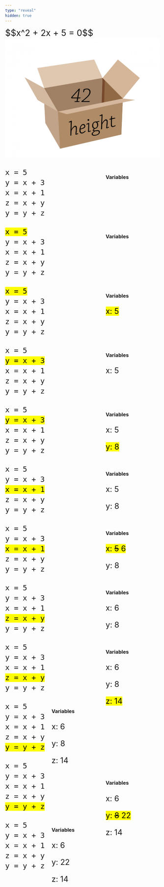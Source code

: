 ```yaml
---
type: "reveal"
hidden: true
---
```


<section>
	<div style="font-size: 2em">
	$$x^2 + 2x + 5 = 0$$
	</div>
</section>
<section>
	<img class="stretch" src="/images/02-data/2.2.cardboardbox.png">
</section>
<section>
	<div style="width: 35%; float: right;">
		<h3>Variables</h3>
	</div>
	<div style="width: 65%">
  <pre style="font-size: 2em" class="stretch"><code class="python">x = 5
y = x + 3
x = x + 1
z = x + y
y = y + z</code></pre>
 </div>
</section>
<section>
	<div style="width: 35%; float: right;">
		<h3>Variables</h3>
		<div style="font-size: 1.8em">
		</div>
	</div>
	<div style="width: 65%">
  <pre style="font-size: 2em" class="stretch"><code class="python"><mark>x = 5</mark>
y = x + 3
x = x + 1
z = x + y
y = y + z</code></pre>
 </div>
</section>
<section>
	<div style="width: 35%; float: right;">
		<h3>Variables</h3>
		<div style="font-size: 1.8em">
		<p><mark>x: 5</mark></p>
		</div>
	</div>
	<div style="width: 65%">
  <pre style="font-size: 2em" class="stretch"><code class="python"><mark>x = 5</mark>
y = x + 3
x = x + 1
z = x + y
y = y + z</code></pre>
 </div>
</section>
<section>
	<div style="width: 35%; float: right;">
		<h3>Variables</h3>
		<div style="font-size: 1.8em">
		<p>x: 5</p>
		</div>
	</div>
	<div style="width: 65%">
  <pre style="font-size: 2em" class="stretch"><code class="python">x = 5
<mark>y = x + 3</mark>
x = x + 1
z = x + y
y = y + z</code></pre>
 </div>
</section>
<section>
	<div style="width: 35%; float: right;">
		<h3>Variables</h3>
		<div style="font-size: 1.8em">
		<p>x: 5</p>
		<p><mark>y: 8</mark></p>
		</div>
	</div>
	<div style="width: 65%">
  <pre style="font-size: 2em" class="stretch"><code class="python">x = 5
<mark>y = x + 3</mark>
x = x + 1
z = x + y
y = y + z</code></pre>
 </div>
</section>
<section>
	<div style="width: 35%; float: right;">
		<h3>Variables</h3>
		<div style="font-size: 1.8em">
		<p>x: 5</p>
		<p>y: 8</p>
		</div>
	</div>
	<div style="width: 65%">
  <pre style="font-size: 2em" class="stretch"><code class="python">x = 5
y = x + 3
<mark>x = x + 1</mark>
z = x + y
y = y + z</code></pre>
 </div>
</section>
<section>
	<div style="width: 35%; float: right;">
		<h3>Variables</h3>
		<div style="font-size: 1.8em">
		<p><mark>x: <s>5</s> 6</mark></p>
		<p>y: 8</p>
		</div>
	</div>
	<div style="width: 65%">
  <pre style="font-size: 2em" class="stretch"><code class="python">x = 5
y = x + 3
<mark>x = x + 1</mark>
z = x + y
y = y + z</code></pre>
 </div>
</section>
<section>
	<div style="width: 35%; float: right;">
		<h3>Variables</h3>
		<div style="font-size: 1.8em">
		<p>x: 6</p>
		<p>y: 8</p>
		</div>
	</div>
	<div style="width: 65%">
  <pre style="font-size: 2em" class="stretch"><code class="python">x = 5
y = x + 3
x = x + 1
<mark>z = x + y</mark>
y = y + z</code></pre>
 </div>
</section>
<section>
	<div style="width: 35%; float: right;">
		<h3>Variables</h3>
		<div style="font-size: 1.8em">
		<p>x: 6</p>
		<p>y: 8</p>
		<p><mark>z: 14</mark></p>
		</div>
	</div>
	<div style="width: 65%">
  <pre style="font-size: 2em" class="stretch"><code class="python">x = 5
y = x + 3
x = x + 1
<mark>z = x + y</mark>
y = y + z</code></pre>
 </div>
</section>
<section>
	<div style="width: 35%; float: right;">
		<h3>Variables</h3>
		<div style="font-size: 1.8em">
		<p>x: 6</p>
		<p>y: 8</p>
		<p>z: 14</p>
		</div>
	</div>
	<div style="width: 65%">
  <pre style="font-size: 2em" class="stretch"><code class="python">x = 5
y = x + 3
x = x + 1
z = x + y
<mark>y = y + z</mark></code></pre>
 </div>
</section>
<section>
	<div style="width: 35%; float: right;">
		<h3>Variables</h3>
		<div style="font-size: 1.8em">
		<p>x: 6</p>
		<p><mark>y: <s>8</s> 22</mark></p>
		<p>z: 14</p>
		</div>
	</div>
	<div style="width: 65%">
  <pre style="font-size: 2em" class="stretch"><code class="python">x = 5
y = x + 3
x = x + 1
z = x + y
<mark>y = y + z</mark></code></pre>
 </div>
</section>
<section>
	<div style="width: 35%; float: right;">
		<h3>Variables</h3>
		<div style="font-size: 1.8em">
		<p>x: 6</p>
		<p>y: 22</p>
		<p>z: 14</p>
		</div>
	</div>
	<div style="width: 65%">
  <pre style="font-size: 2em" class="stretch"><code class="python">x = 5
y = x + 3
x = x + 1
z = x + y
y = y + z</code></pre>
 </div>
</section>

